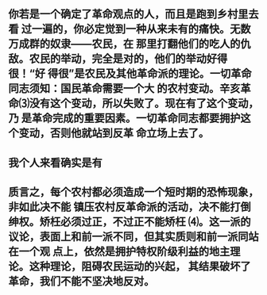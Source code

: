## 你若是一个确定了革命观点的人，而且是跑到乡村里去看 过一遍的，你必定觉到一种从来未有的痛快。无数万成群的奴隶——农民，在 那里打翻他们的吃人的仇敌。农民的举动，完全是对的，他们的举动好得很！“好 得很”是农民及其他革命派的理论。一切革命同志须知：国民革命需要一个大 的农村变动。辛亥革命⑶没有这个变动，所以失败了。现在有了这个变动，乃 是革命完成的重要因素。一切革命同志都要拥护这个变动，否则他就站到反革 命立场上去了。

## 我个人来看确实是有

## 质言之，每个农村都必须造成一个短时期的恐怖现象，非如此决不能 镇压农村反革命派的活动，决不能打倒绅权。矫枉必须过正，不过正不能矫枉 ⑷。这一派的议论，表面上和前一派不同，但其实质则和前一派同站在一个观 点上，依然是拥护特权阶级利益的地主理论。这种理论，阻碍农民运动的兴起， 其结果破坏了革命，我们不能不坚决地反对。
